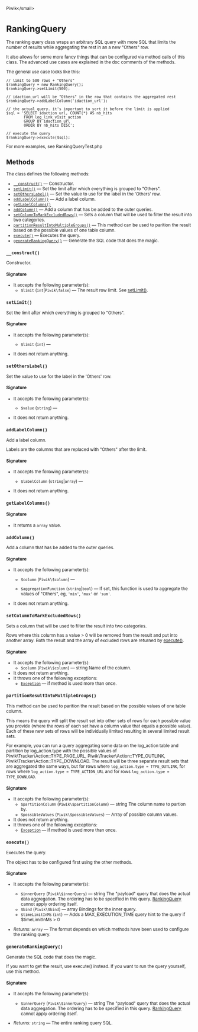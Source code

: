<small>Piwik\</small>

RankingQuery
============

The ranking query class wraps an arbitrary SQL query with more SQL that limits the number of results while aggregating the rest in an a new "Others" row.

It also
allows for some more fancy things that can be configured via method calls of this
class. The advanced use cases are explained in the doc comments of the methods.

The general use case looks like this:

    // limit to 500 rows + "Others"
    $rankingQuery = new RankingQuery();
    $rankingQuery->setLimit(500);

    // idaction_url will be "Others" in the row that contains the aggregated rest
    $rankingQuery->addLabelColumn('idaction_url');

    // the actual query. it's important to sort it before the limit is applied
    $sql = 'SELECT idaction_url, COUNT(*) AS nb_hits
            FROM log_link_visit_action
            GROUP BY idaction_url
            ORDER BY nb_hits DESC';

    // execute the query
    $rankingQuery->execute($sql);

For more examples, see RankingQueryTest.php

Methods
-------

The class defines the following methods:

- [`__construct()`](#__construct) &mdash; Constructor.
- [`setLimit()`](#setlimit) &mdash; Set the limit after which everything is grouped to "Others".
- [`setOthersLabel()`](#setotherslabel) &mdash; Set the value to use for the label in the 'Others' row.
- [`addLabelColumn()`](#addlabelcolumn) &mdash; Add a label column.
- [`getLabelColumns()`](#getlabelcolumns)
- [`addColumn()`](#addcolumn) &mdash; Add a column that has be added to the outer queries.
- [`setColumnToMarkExcludedRows()`](#setcolumntomarkexcludedrows) &mdash; Sets a column that will be used to filter the result into two categories.
- [`partitionResultIntoMultipleGroups()`](#partitionresultintomultiplegroups) &mdash; This method can be used to parition the result based on the possible values of one table column.
- [`execute()`](#execute) &mdash; Executes the query.
- [`generateRankingQuery()`](#generaterankingquery) &mdash; Generate the SQL code that does the magic.

<a name="__construct" id="__construct"></a>
<a name="__construct" id="__construct"></a>
### `__construct()`

Constructor.

#### Signature

-  It accepts the following parameter(s):
    - `$limit` (`int`|`Piwik\false`) &mdash;
       The result row limit. See [setLimit()](/api-reference/Piwik/RankingQuery#setlimit).

<a name="setlimit" id="setlimit"></a>
<a name="setLimit" id="setLimit"></a>
### `setLimit()`

Set the limit after which everything is grouped to "Others".

#### Signature

-  It accepts the following parameter(s):
    - `$limit` (`int`) &mdash;
      
- It does not return anything.

<a name="setotherslabel" id="setotherslabel"></a>
<a name="setOthersLabel" id="setOthersLabel"></a>
### `setOthersLabel()`

Set the value to use for the label in the 'Others' row.

#### Signature

-  It accepts the following parameter(s):
    - `$value` (`string`) &mdash;
      
- It does not return anything.

<a name="addlabelcolumn" id="addlabelcolumn"></a>
<a name="addLabelColumn" id="addLabelColumn"></a>
### `addLabelColumn()`

Add a label column.

Labels are the columns that are replaced with "Others" after the limit.

#### Signature

-  It accepts the following parameter(s):
    - `$labelColumn` (`string`|`array`) &mdash;
      
- It does not return anything.

<a name="getlabelcolumns" id="getlabelcolumns"></a>
<a name="getLabelColumns" id="getLabelColumns"></a>
### `getLabelColumns()`

#### Signature

- It returns a `array` value.

<a name="addcolumn" id="addcolumn"></a>
<a name="addColumn" id="addColumn"></a>
### `addColumn()`

Add a column that has be added to the outer queries.

#### Signature

-  It accepts the following parameter(s):
    - `$column` (`Piwik\$column`) &mdash;
      
    - `$aggregationFunction` (`string`|`bool`) &mdash;
       If set, this function is used to aggregate the values of "Others", eg, `'min'`, `'max'` or `'sum'`.
- It does not return anything.

<a name="setcolumntomarkexcludedrows" id="setcolumntomarkexcludedrows"></a>
<a name="setColumnToMarkExcludedRows" id="setColumnToMarkExcludedRows"></a>
### `setColumnToMarkExcludedRows()`

Sets a column that will be used to filter the result into two categories.

Rows where this column has a value > 0 will be removed from the result and put
into another array. Both the result and the array of excluded rows are returned
by [execute()](/api-reference/Piwik/RankingQuery#execute).

#### Signature

-  It accepts the following parameter(s):
    - `$column` (`Piwik\$column`) &mdash;
       string Name of the column.
- It does not return anything.
- It throws one of the following exceptions:
    - [`Exception`](http://php.net/class.Exception) &mdash; if method is used more than once.

<a name="partitionresultintomultiplegroups" id="partitionresultintomultiplegroups"></a>
<a name="partitionResultIntoMultipleGroups" id="partitionResultIntoMultipleGroups"></a>
### `partitionResultIntoMultipleGroups()`

This method can be used to parition the result based on the possible values of one table column.

This means the query will split the result set into other sets of rows
for each possible value you provide (where the rows of each set have a column value
that equals a possible value). Each of these new sets of rows will be individually
limited resulting in several limited result sets.

For example, you can run a query aggregating some data on the log_action table and
partition by log_action.type with the possible values of Piwik\Tracker\Action::TYPE\_PAGE\_URL,
Piwik\Tracker\Action::TYPE\_OUTLINK, Piwik\Tracker\Action::TYPE\_DOWNLOAD.
The result will be three separate result sets that are aggregated the same ways, but for rows
where `log_action.type = TYPE_OUTLINK`, for rows where `log_action.type = TYPE_ACTION_URL` and for
rows `log_action.type = TYPE_DOWNLOAD`.

#### Signature

-  It accepts the following parameter(s):
    - `$partitionColumn` (`Piwik\$partitionColumn`) &mdash;
       string The column name to partion by.
    - `$possibleValues` (`Piwik\$possibleValues`) &mdash;
       Array of possible column values.
- It does not return anything.
- It throws one of the following exceptions:
    - [`Exception`](http://php.net/class.Exception) &mdash; if method is used more than once.

<a name="execute" id="execute"></a>
<a name="execute" id="execute"></a>
### `execute()`

Executes the query.

The object has to be configured first using the other methods.

#### Signature

-  It accepts the following parameter(s):
    - `$innerQuery` (`Piwik\$innerQuery`) &mdash;
       string  The "payload" query that does the actual data aggregation. The ordering has to be specified in this query. [RankingQuery](/api-reference/Piwik/RankingQuery) cannot apply ordering itself.
    - `$bind` (`Piwik\$bind`) &mdash;
       array         Bindings for the inner query.
    - `$timeLimitInMs` (`int`) &mdash;
       Adds a MAX_EXECUTION_TIME query hint to the query if $timeLimitInMs > 0

- *Returns:*  `array` &mdash;
    The format depends on which methods have been used to configure the ranking query.

<a name="generaterankingquery" id="generaterankingquery"></a>
<a name="generateRankingQuery" id="generateRankingQuery"></a>
### `generateRankingQuery()`

Generate the SQL code that does the magic.

If you want to get the result, use execute() instead. If you want to run the query
yourself, use this method.

#### Signature

-  It accepts the following parameter(s):
    - `$innerQuery` (`Piwik\$innerQuery`) &mdash;
       string  The "payload" query that does the actual data aggregation. The ordering has to be specified in this query. [RankingQuery](/api-reference/Piwik/RankingQuery) cannot apply ordering itself.

- *Returns:*  `string` &mdash;
    The entire ranking query SQL.

